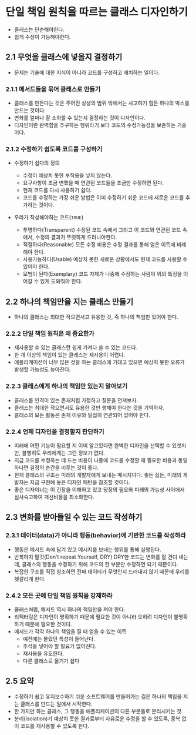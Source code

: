 # 단일 책임 원칙을 따르는 클래스 디자인하기
- 클래스는 단순해야한다.
- 쉽게 수정이 가능해야한다.

## 2.1 무엇을 클래스에 넣을지 결정하기
- 문제는 기술에 대한 지식이 아니라 코드를 구성하고 배치하는 일이다.

### 2.1.1 메서드들을 묶어 클래스로 만들기
- 클래스를 만든다는 것은 주어진 상상의 범위 밖에서는 사고하기 힘든 하나의 박스를 만드는 것이다.
- 변화를 얼마나 잘 소화할 수 있는지 결정하는 것이 디자인이다.
- 디자인이란 완벽함을 추구하는 행위라기 보다 코드의 수정가능성을 보존하는 기술이다.

### 2.1.2 수정하기 쉽도록 코드를 구성하기
- 수정하기 쉽다의 정의
  - 수정이 예상치 못한 부작용을 낳지 않는다.
  - 요구사항이 조금 변했을 때 연관된 코드들을 조금만 수정하면 된다.
  - 현재 코드를 다시 사용하기 쉽다.
  - 코드를 수정하는 가장 쉬운 방법은 이미 수정하기 쉬운 코드에 새로운 코드를 추가하는 것이다.
    
- 우라가 작성해야하는 코드(```TRUE```)
  - 투명하다(Transparent) 수정된 코드 속에서 그리고 이 코드와 연관된 코드 속에서, 수정의 결과가 뚜렷하게 드러나야한다.
  - 적절하다(Reasonable) 모든 수정 비용은 수정 결과를 통해 얻은 이득에 비례해야 한다.
  - 사용가능하다(Usable) 예상치 못한 새로운 상황에서도 현재 코드를 사용할 수 있어야 한다.
  - 모범이 된다(Exemplary) 코드 자체가 나중에 수정하는 사람이 위의 특징을 이어갈 수 있게 도와줘야 한다.
    
## 2.2 하나의 책임만을 지는 클래스 만들기
- 하나의 클래스는 최대한 작으면서고 유용한 것, 즉 하나의 책임만 있어야 한다.

### 2.2.2 단일 책임 원칙은 왜 중요한가
- 재사용할 수 있는 클래스란 쉽게 가져다 쓸 수 있는 코드다.
- 한 개 이상의 책임이 있는 클래스는 재사용이 어렵다.
- 애플리케이션이 너무 많은 것을 하는 클래스에 기대고 있으면 예상치 못한 오류가 발생할 가능성도 높아진다.

### 2.2.3 클래스에게 하나의 책임만 있는지 알아보기
- 클래스를 인격이 있는 존재처럼 가정하고 질문을 던져보자.
- 클래스는 최대한 작으면서도 유용한 것만 행해야 한다는 것을 기억하자.
- 클래스의 모든 활동은 존재 이유와 밀접히 연관되어 있어야 한다.

### 2.2.4 언제 디자인을 결정할지 판단하기
- 미래에 어떤 기능이 필요할 지 이미 알고있다면 완벽한 디자인을 선택할 수 있겟지만, 불행히도 우리에게는 그런 정보가 없다.
- 지금 코드를 수정하는 데 드는 비용이 나중에 코드를 수정할 때 필요한 비용과 동일하다면 결정의 순간을 미루는 것이 좋다.
- 현재 클래스의 구조는 미래의 개발자에게 보내는 메시지이다. 좋든 싫든, 미래의 개발자는 지금 구현해 놓은 디자인 패턴을 참조할 것이다.
- 좋은 디자이너는 이 긴장을 이해하고 있고 당장의 필요와 미래의 가능성 사이에서 심사숙고하여 개선비용을 최소화한다.

## 2.3 변화를 받아들일 수 있는 코드 작성하기

### 2.3.1 데이터(data)가 아니라 행동(behavior)에 기반한 코드를 작성하라
- 행동은 메서드 속에 담겨 있고 메시지를 보내는 행위를 통해 실행된다.
- 반복하지 말것(Don't repeat Yourself, DRY) DRY한 코드는 변화를 잘 견뎌 내는데, 클래스의 행동을 수정하기 위해 코드의 한 부분만 수정하면 되기 때문이다.
- 복잡한 구조를 직접 참조하면 진짜 데이터가 무엇인지 드러내지 않기 때문에 우리를 헷갈리게 한다.

### 2.4.2 모든 곳에 단일 책임 원칙을 강제하라
- 클래스처럼, 메서드 역시 하나의 책임만을 져야 한다.
- 리팩터링은 디자인이 명확하기 때문에 필요한 것이 아니라 오히려 디자인이 불명확하기 때문에 필요한 것이다.
- 메서드가 각각 하나의 책임을 질 때 얻을 수 있는 이득
  - 예전에는 몰랐던 특성이 들어난다.
  - 주석을 넣어야 할 필요가 없어진다.
  - 재사용을 유도한다.
  - 다른 클래스로 옮기기 쉽다
  
## 2.5 요약
- 수정하기 쉽고 유지보수하기 쉬운 소프트웨어를 만들어가는 길은 하나의 책임을 지는 클래스를 만드는 일에서 시작한다.
- 한 가지만 하는 클래스, 그 행동을 애플리케이션의 다른 부분들로 분리시키는 것.
- 분리(isolation)가 예상치 못한 결과로부터 자유로운 수정을 할 수 있도록, 중복 없이 코드를 재사용할 수 있도록 한다.
